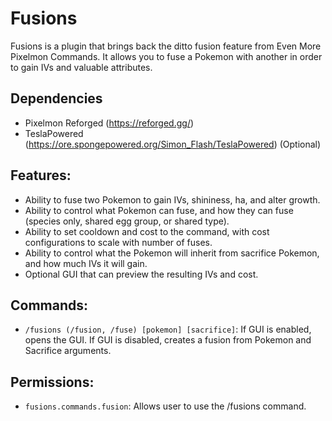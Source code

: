 # Fusions

Fusions is a plugin that brings back the ditto fusion feature from Even More Pixelmon Commands. It allows you to fuse a Pokemon with another in order to gain IVs and valuable attributes.

## Dependencies
- Pixelmon Reforged (https://reforged.gg/)
- TeslaPowered (https://ore.spongepowered.org/Simon_Flash/TeslaPowered) (Optional)

## Features:
- Ability to fuse two Pokemon to gain IVs, shininess, ha, and alter growth.
- Ability to control what Pokemon can fuse, and how they can fuse (species only, shared egg group, or shared type).
- Ability to set cooldown and cost to the command, with cost configurations to scale with number of fuses.
- Ability to control what the Pokemon will inherit from sacrifice Pokemon, and how much IVs it will gain.
- Optional GUI that can preview the resulting IVs and cost.

## Commands:
- `/fusions (/fusion, /fuse) [pokemon] [sacrifice]`: If GUI is enabled, opens the GUI. If GUI is disabled, creates a fusion from Pokemon and Sacrifice arguments.

## Permissions:
- `fusions.commands.fusion`: Allows user to use the /fusions command.
